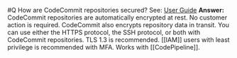 #Q How are CodeCommit repositories secured?
See: [User Guide](https://docs.aws.amazon.com/codecommit/latest/userguide/data-protection.html)
**Answer:** CodeCommit repositories are automatically encrypted at rest. No customer action is required. CodeCommit also encrypts repository data in transit. You can use either the HTTPS protocol, the SSH protocol, or both with CodeCommit repositories. TLS 1.3 is recommended. [[IAM]] users with least privilege is recommended with MFA.
Works with [[CodePipeline]].